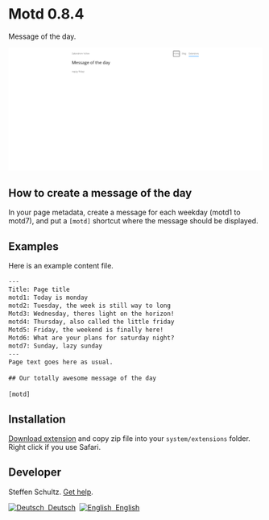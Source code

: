 Motd 0.8.4
==========
Message of the day.

<p align="center"><img src="motd-screenshot.png?raw=true" alt="Screenshot"></p>

## How to create a message of the day

In your page metadata, create a message for each weekday (motd1 to motd7), and put a `[motd]` shortcut where the message should be displayed. 

## Examples

Here is an example content file. 

````
---
Title: Page title
motd1: Today is monday
motd2: Tuesday, the week is still way to long
Motd3: Wednesday, theres light on the horizon!
motd4: Thursday, also called the little friday
Motd5: Friday, the weekend is finally here!
Motd6: What are your plans for saturday night?
motd7: Sunday, lazy sunday
---
Page text goes here as usual. 

## Our totally awesome message of the day

[motd]

````

## Installation

[Download extension](https://github.com/datenstrom/yellow-extensions/raw/master/zip/motd.zip) and copy zip file into your `system/extensions` folder. Right click if you use Safari.

## Developer

Steffen Schultz. [Get help](https://github.com/schulle4u/yellow-extensions-schulle4u/issues).

<p>
<a href="README-de.md"><img src="https://raw.githubusercontent.com/datenstrom/yellow-extensions/master/source/help/language-de.png" width="15" height="15" alt="Deutsch">&nbsp; Deutsch</a>&nbsp;
<a href="README.md"><img src="https://raw.githubusercontent.com/datenstrom/yellow-extensions/master/source/help/language-en.png" width="15" height="15" alt="English">&nbsp; English</a>&nbsp;
</p>
